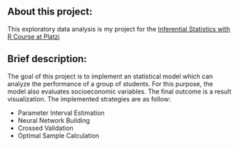 <h2> About this project: </h2>

This exploratory data analysis is my project for the [Inferential Statistics with R Course at Platzi](https://platzi.com/clases/estadistica-inferencial/)

<h2> Brief description: </h2>

The goal of this project is to implement an statistical model which can analyze the performance of a group of students. For this purpose, the model also evaluates socioeconomic variables. The final outcome is a result visualization. The implemented strategies are as follow:

- Parameter Interval Estimation
- Neural Network Building
- Crossed Validation
- Optimal Sample Calculation


